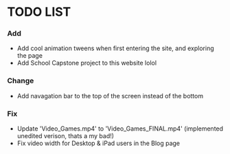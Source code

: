 # TODO LIST

### Add
- Add cool animation tweens when first entering the site, and exploring the page
- Add School Capstone project to this website lolol

### Change
- Add navagation bar to the top of the screen instead of the bottom

### Fix
- Update 'Video_Games.mp4' to 'Video_Games_FINAL.mp4' (implemented unedited verison, thats a my bad!)
- Fix video width for Desktop & iPad users in the Blog page
  
